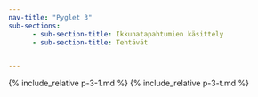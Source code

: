 ```yaml
---
nav-title: "Pyglet 3"
sub-sections:
      - sub-section-title: Ikkunatapahtumien käsittely
      - sub-section-title: Tehtävät


---
```


{% include_relative p-3-1.md %}
{% include_relative p-3-t.md %}
